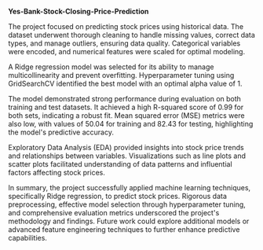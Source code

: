 **Yes-Bank-Stock-Closing-Price-Prediction**

The project focused on predicting stock prices using historical data. The dataset underwent thorough cleaning to handle missing values, correct data types, and manage outliers, ensuring data quality. Categorical variables were encoded, and numerical features were scaled for optimal modeling.

A Ridge regression model was selected for its ability to manage multicollinearity and prevent overfitting. Hyperparameter tuning using GridSearchCV identified the best model with an optimal alpha value of 1.

The model demonstrated strong performance during evaluation on both training and test datasets. It achieved a high R-squared score of 0.99 for both sets, indicating a robust fit. Mean squared error (MSE) metrics were also low, with values of 50.04 for training and 82.43 for testing, highlighting the model's predictive accuracy.

Exploratory Data Analysis (EDA) provided insights into stock price trends and relationships between variables. Visualizations such as line plots and scatter plots facilitated understanding of data patterns and influential factors affecting stock prices.

In summary, the project successfully applied machine learning techniques, specifically Ridge regression, to predict stock prices. Rigorous data preprocessing, effective model selection through hyperparameter tuning, and comprehensive evaluation metrics underscored the project's methodology and findings. Future work could explore additional models or advanced feature engineering techniques to further enhance predictive capabilities.
